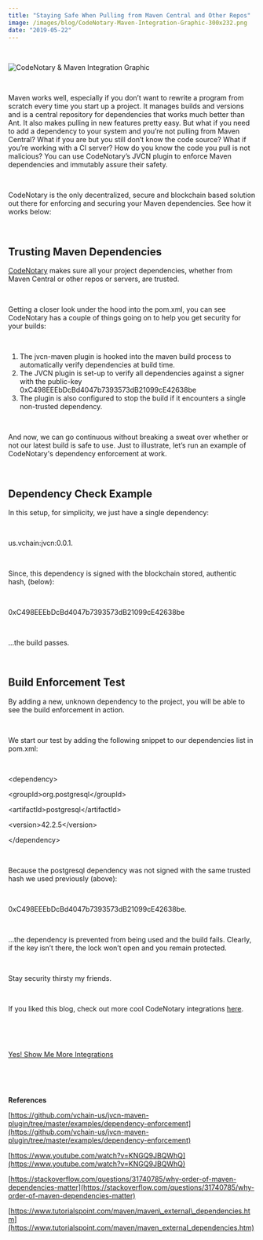 ```yaml
---
title: "Staying Safe When Pulling from Maven Central and Other Repos"
image: /images/blog/CodeNotary-Maven-Integration-Graphic-300x232.png
date: "2019-05-22"
---
```


 

![CodeNotary & Maven Integration Graphic](/images/blog/CodeNotary-Maven-Integration-Graphic-300x232.png)

 

Maven works well, especially if you don’t want to rewrite a program from scratch every time you start up a project. It manages builds and versions and is a central repository for dependencies that works much better than Ant. It also makes pulling in new features pretty easy. But what if you need to add a dependency to your system and you’re not pulling from Maven Central? What if you are but you still don’t know the code source? What if you’re working with a CI server? How do you know the code you pull is not malicious? You can use CodeNotary’s JVCN plugin to enforce Maven dependencies and immutably assure their safety.

 

CodeNotary is the only decentralized, secure and blockchain based solution out there for enforcing and securing your Maven dependencies. See how it works below:

 

## **Trusting Maven Dependencies**

[CodeNotary](https://www.codenotary.io/) makes sure all your project dependencies, whether from Maven Central or other repos or servers, are trusted.

 

Getting a closer look under the hood into the pom.xml, you can see CodeNotary has a couple of things going on to help you get security for your builds:

 

1. The jvcn-maven plugin is hooked into the maven build process to automatically verify dependencies at build time.
2. The JVCN plugin is set-up to verify all dependencies against a signer with the public-key 0xC498EEEbDcBd4047b7393573dB21099cE42638be
3. The plugin is also configured to stop the build if it encounters a single non-trusted dependency.

 

And now, we can go continuous without breaking a sweat over whether or not our latest build is safe to use. Just to illustrate, let’s run an example of CodeNotary's dependency enforcement at work.

 

## **Dependency Check Example**

In this setup, for simplicity, we just have a single dependency:

 

us.vchain:jvcn:0.0.1.

 

Since, this dependency is signed with the blockchain stored, authentic hash, (below):

 

0xC498EEEbDcBd4047b7393573dB21099cE42638be

 

...the build passes.

 

## **Build Enforcement Test**

By adding a new, unknown dependency to the project, you will be able to see the build enforcement in action.

 

We start our test by adding the following snippet to our dependencies list in pom.xml:

 

<dependency\>

 <groupId\>org.postgresql</groupId\>

 <artifactId\>postgresql</artifactId\>

 <version\>42.2.5</version\>

</dependency\>

 

Because the postgresql dependency was not signed with the same trusted hash we used previously (above):

 

0xC498EEEbDcBd4047b7393573dB21099cE42638be.

 

...the dependency is prevented from being used and the build fails. Clearly, if the key isn’t there, the lock won’t open and you remain protected.

 

Stay security thirsty my friends.

 

If you liked this blog, check out more cool CodeNotary integrations [here](https://www.codenotary.io/integrations/).

 

 

[Yes! Show Me More Integrations](https://www.codenotary.io/integrations/)

 

 

**References**

[https://github.com/vchain-us/jvcn-maven-plugin/tree/master/examples/dependency-enforcement](https://github.com/vchain-us/jvcn-maven-plugin/tree/master/examples/dependency-enforcement)

[https://www.youtube.com/watch?v=KNGQ9JBQWhQ](https://www.youtube.com/watch?v=KNGQ9JBQWhQ)

[https://stackoverflow.com/questions/31740785/why-order-of-maven-dependencies-matter](https://stackoverflow.com/questions/31740785/why-order-of-maven-dependencies-matter)

[https://www.tutorialspoint.com/maven/maven\_external\_dependencies.htm](https://www.tutorialspoint.com/maven/maven_external_dependencies.htm)
